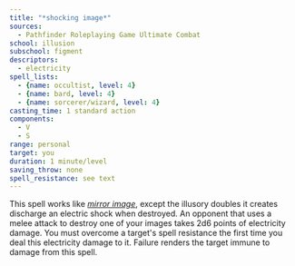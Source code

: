 ```yaml
---
title: "*shocking image*"
sources:
  - Pathfinder Roleplaying Game Ultimate Combat
school: illusion
subschool: figment
descriptors:
  - electricity
spell_lists:
  - {name: occultist, level: 4}
  - {name: bard, level: 4}
  - {name: sorcerer/wizard, level: 4}
casting_time: 1 standard action
components:
  - V
  - S
range: personal
target: you
duration: 1 minute/level
saving_throw: none
spell_resistance: see text
---
```


This spell works like [*mirror image*](/spells/mirror-image/), except the illusory doubles it creates discharge an electric shock when destroyed. An opponent that uses a melee attack to destroy one of your images takes 2d6 points of electricity damage. You must overcome a target's spell resistance the first time you deal this electricity damage to it. Failure renders the target immune to damage from this spell.

